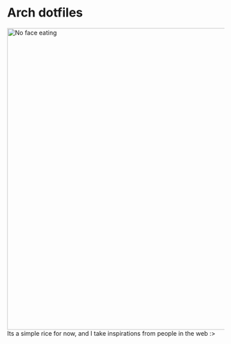 # Arch dotfiles
<img src="https://external-content.duckduckgo.com/iu/?u=https%3A%2F%2Fmedia.giphy.com%2Fmedia%2FhXYlYBixtHEFq%2Fgiphy.gif&f=1&nofb=1&ipt=e80689b90e1a32c37690f7f9efbd9e45b6ff6ba3219a35e777e6ca4f5d404017>" alt="No face eating" width=700>
Its a simple rice for now, and I take inspirations from people in the web :>